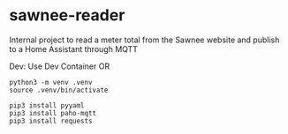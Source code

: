 # sawnee-reader

Internal project to read a meter total from the Sawnee website and publish to a Home Assistant through MQTT

Dev:
Use Dev Container OR
```
python3 -m venv .venv
source .venv/bin/activate

pip3 install pyyaml
pip3 install paho-mqtt
pip3 install requests 

```